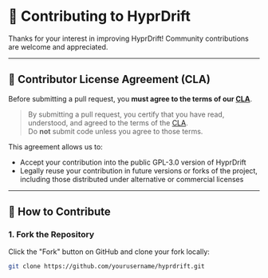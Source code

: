 # 🤝 Contributing to HyprDrift

Thanks for your interest in improving HyprDrift! Community contributions are welcome and appreciated.

---

## 🧾 Contributor License Agreement (CLA)

Before submitting a pull request, you **must agree to the terms of our [CLA](./CLA.md)**.

> By submitting a pull request, you certify that you have read, understood, and agreed to the terms of the [CLA](./CLA.md).  
> Do **not** submit code unless you agree to those terms.

This agreement allows us to:
- Accept your contribution into the public GPL-3.0 version of HyprDrift
- Legally reuse your contribution in future versions or forks of the project, including those distributed under alternative or commercial licenses

---

## 🚀 How to Contribute

### 1. Fork the Repository
Click the "Fork" button on GitHub and clone your fork locally:
```bash
git clone https://github.com/yourusername/hyprdrift.git